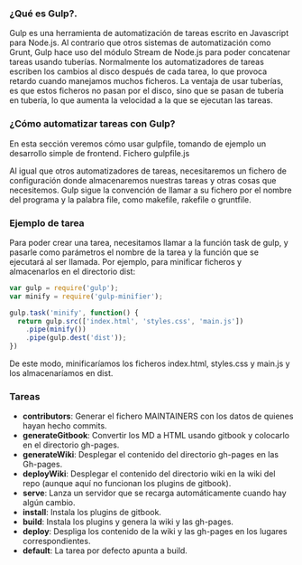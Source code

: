 ### ¿Qué es Gulp?.
Gulp es una herramienta de automatización de tareas escrito en Javascript para Node.js. Al contrario que otros sistemas de automatización como Grunt, Gulp hace uso del módulo Stream de Node.js para poder concatenar tareas usando tuberías. Normalmente los automatizadores de tareas escriben los cambios al disco después de cada tarea, lo que provoca retardo cuando manejamos muchos ficheros. La ventaja de usar tuberías, es que estos ficheros no pasan por el disco, sino que se pasan de tubería en tubería, lo que aumenta la velocidad a la que se ejecutan las tareas.
### ¿Cómo automatizar tareas con Gulp?
En esta sección veremos cómo usar gulpfile, tomando de ejemplo un desarrollo simple de frontend.
Fichero gulpfile.js

Al igual que otros automatizadores de tareas, necesitaremos un fichero de configuración donde almacenaremos nuestras tareas y otras cosas que necesitemos. Gulp sigue la convención de llamar a su fichero por el nombre del programa y la palabra file, como makefile, rakefile o gruntfile.
### Ejemplo de tarea
Para poder crear una tarea, necesitamos llamar a la función task de gulp, y pasarle como parámetros el nombre de la tarea y la función que se ejecutará al ser llamada. Por ejemplo, para minificar ficheros y almacenarlos en el directorio dist:
```javascript
var gulp = require('gulp');
var minify = require('gulp-minifier');

gulp.task('minify', function() {
  return gulp.src(['index.html', 'styles.css', 'main.js'])
    .pipe(minify())
    .pipe(gulp.dest('dist'));
})
```
De este modo, minificaríamos los ficheros index.html, styles.css y main.js y los almacenaríamos en dist.
### Tareas
- **contributors**: Generar el fichero MAINTAINERS con los datos de quienes hayan hecho commits.
- **generateGitbook**: Convertir los MD a HTML usando gitbook y colocarlo en el directorio gh-pages.
- **generateWiki**: Desplegar el contenido del directorio gh-pages en las Gh-pages.
- **deployWiki**: Desplegar el contenido del directorio wiki en la wiki del repo (aunque aquí no funcionan los plugins de gitbook).
- **serve**: Lanza un servidor que se recarga automáticamente cuando hay algún cambio.
- **install**: Instala los plugins de gitbook.
- **build**: Instala los plugins y genera la wiki y las gh-pages.
- **deploy**: Despliga los contenido de la wiki y las gh-pages en los lugares correspondientes.
- **default**: La tarea por defecto apunta a build.